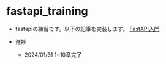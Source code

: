 # fastapi_training
- fastapiの練習です。以下の記事を実装します。
[FastAPI入門](https://zenn.dev/sh0nk/books/537bb028709ab9)

- 進捗
    - 2024/01/31 1~10章完了